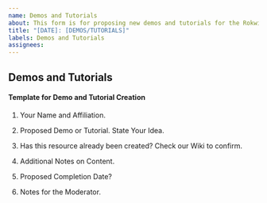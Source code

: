 ```yaml
---
name: Demos and Tutorials
about: This form is for proposing new demos and tutorials for the Rokwire Community.
title: "[DATE]: [DEMOS/TUTORIALS]"
labels: Demos and Tutorials
assignees: 
---
```


## Demos and Tutorials
#### Template for Demo and Tutorial Creation


1. Your Name and Affiliation.


2. Proposed Demo or Tutorial. State Your Idea.


3. Has this resource already been created? Check our Wiki to confirm.


4. Additional Notes on Content. 


5. Proposed Completion Date?


6. Notes for the Moderator.
